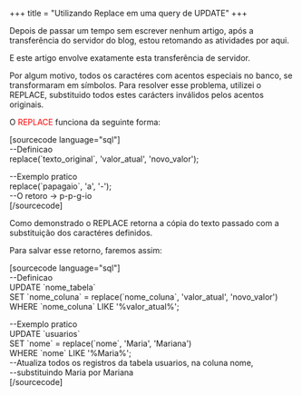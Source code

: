 +++
title = "Utilizando Replace em uma query de UPDATE"
+++

<p>Depois de passar um tempo sem escrever nenhum artigo, após a transferência do servidor do blog, estou retomando as atividades por aqui.</p>
<p>E este artigo envolve exatamente esta transferência de servidor.</p>
<p>Por algum motivo, todos os caractéres com acentos especiais no banco, se transformaram em símbolos. Para resolver esse problema, utilizei o REPLACE, substituido todos estes carácters inválidos pelos acentos originais.</p>
<p><!--more--></p>
<p>O <span style="color: #ff0000;">REPLACE</span> funciona da seguinte forma:</p>
<p>[sourcecode language="sql"]<br />
--Definicao<br />
replace(`texto_original`, 'valor_atual', 'novo_valor');</p>
<p>--Exemplo pratico<br />
replace(`papagaio`, 'a', '-');<br />
--O retoro -&gt; p-p-g-io<br />
[/sourcecode]</p>
<p>Como demonstrado o REPLACE retorna a cópia do texto passado com a  substituição dos caractéres definidos.</p>
<p>Para salvar esse retorno, faremos assim:</p>
<p>[sourcecode language="sql"]<br />
--Definicao<br />
UPDATE `nome_tabela`<br />
SET    `nome_coluna` = replace(`nome_coluna`, 'valor_atual', 'novo_valor')<br />
WHERE  `nome_coluna` LIKE '%valor_atual%';</p>
<p>--Exemplo pratico<br />
UPDATE `usuarios`<br />
SET    `nome` = replace(`nome`, 'Maria', 'Mariana')<br />
WHERE  `nome` LIKE '%Maria%';<br />
--Atualiza todos os registros da tabela usuarios, na coluna nome,<br />
--substituindo Maria por Mariana<br />
[/sourcecode]</p>
